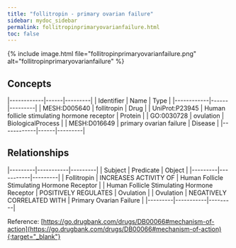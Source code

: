 ```yaml
---
title: "follitropin - primary ovarian failure"
sidebar: mydoc_sidebar
permalink: follitropinprimaryovarianfailure.html
toc: false 
---
```


{% include image.html file="follitropinprimaryovarianfailure.png" alt="follitropinprimaryovarianfailure" %}

## Concepts

|------------|------|---------|
| Identifier | Name | Type    |
|------------|------|---------|
| MESH:D005640 | follitropin | Drug |
| UniProt:P23945 | Human follicle stimulating hormone receptor | Protein |
| GO:0030728 | ovulation | BiologicalProcess |
| MESH:D016649 | primary ovarian failure | Disease |
|------------|------|---------|

## Relationships

|---------|-----------|---------|
| Subject | Predicate | Object  |
|---------|-----------|---------|
| Follitropin | INCREASES ACTIVITY OF | Human Follicle Stimulating Hormone Receptor |
| Human Follicle Stimulating Hormone Receptor | POSITIVELY REGULATES | Ovulation |
| Ovulation | NEGATIVELY CORRELATED WITH | Primary Ovarian Failure |
|---------|-----------|---------|

Reference: [https://go.drugbank.com/drugs/DB00066#mechanism-of-action](https://go.drugbank.com/drugs/DB00066#mechanism-of-action){:target="_blank"}